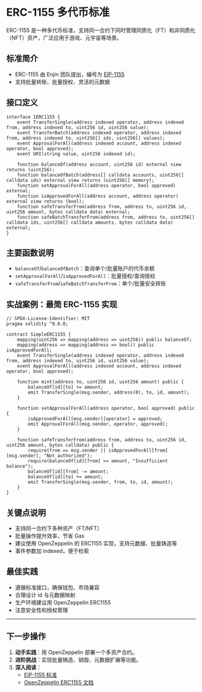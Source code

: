 # ERC-1155 多代币标准

ERC-1155 是一种多代币标准，支持同一合约下同时管理同质化（FT）和非同质化（NFT）资产，广泛应用于游戏、元宇宙等场景。

## 标准简介

- ERC-1155 由 Enjin 团队提出，编号为 [EIP-1155](https://eips.ethereum.org/EIPS/eip-1155)
- 支持批量转账、批量授权、灵活的元数据

## 接口定义

```solidity
interface IERC1155 {
    event TransferSingle(address indexed operator, address indexed from, address indexed to, uint256 id, uint256 value);
    event TransferBatch(address indexed operator, address indexed from, address indexed to, uint256[] ids, uint256[] values);
    event ApprovalForAll(address indexed account, address indexed operator, bool approved);
    event URI(string value, uint256 indexed id);

    function balanceOf(address account, uint256 id) external view returns (uint256);
    function balanceOfBatch(address[] calldata accounts, uint256[] calldata ids) external view returns (uint256[] memory);
    function setApprovalForAll(address operator, bool approved) external;
    function isApprovedForAll(address account, address operator) external view returns (bool);
    function safeTransferFrom(address from, address to, uint256 id, uint256 amount, bytes calldata data) external;
    function safeBatchTransferFrom(address from, address to, uint256[] calldata ids, uint256[] calldata amounts, bytes calldata data) external;
}
```

## 主要函数说明

- `balanceOf`/`balanceOfBatch`：查询单个/批量账户的代币余额
- `setApprovalForAll`/`isApprovedForAll`：批量授权/查询授权
- `safeTransferFrom`/`safeBatchTransferFrom`：单个/批量安全转账

## 实战案例：最简 ERC-1155 实现

```solidity
// SPDX-License-Identifier: MIT
pragma solidity ^0.8.0;

contract SimpleERC1155 {
    mapping(uint256 => mapping(address => uint256)) public balanceOf;
    mapping(address => mapping(address => bool)) public isApprovedForAll;
    event TransferSingle(address indexed operator, address indexed from, address indexed to, uint256 id, uint256 value);
    event ApprovalForAll(address indexed account, address indexed operator, bool approved);

    function mint(address to, uint256 id, uint256 amount) public {
        balanceOf[id][to] += amount;
        emit TransferSingle(msg.sender, address(0), to, id, amount);
    }

    function setApprovalForAll(address operator, bool approved) public {
        isApprovedForAll[msg.sender][operator] = approved;
        emit ApprovalForAll(msg.sender, operator, approved);
    }

    function safeTransferFrom(address from, address to, uint256 id, uint256 amount, bytes calldata) public {
        require(from == msg.sender || isApprovedForAll[from][msg.sender], "Not authorized");
        require(balanceOf[id][from] >= amount, "Insufficient balance");
        balanceOf[id][from] -= amount;
        balanceOf[id][to] += amount;
        emit TransferSingle(msg.sender, from, to, id, amount);
    }
}
```

## 关键点说明

- 支持同一合约下多种资产（FT/NFT）
- 批量操作提升效率，节省 Gas
- 建议使用 OpenZeppelin 的 ERC1155 实现，支持元数据、批量铸造等
- 事件参数加 indexed，便于检索

## 最佳实践

- 遵循标准接口，确保钱包、市场兼容
- 合理设计 id 与元数据映射
- 生产环境建议用 OpenZeppelin ERC1155
- 注意安全性和授权管理

---

## 下一步操作

1. **动手实践**：用 OpenZeppelin 部署一个多资产合约。
2. **进阶挑战**：实现批量铸造、销毁、元数据扩展等功能。
3. **深入阅读**：
   - [EIP-1155 标准](https://eips.ethereum.org/EIPS/eip-1155)
   - [OpenZeppelin ERC1155 文档](https://docs.openzeppelin.com/contracts/4.x/api/token/erc1155) 